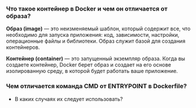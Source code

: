 
### Что такое контейнер в Docker и чем он отличается от образа?

**Образ (image)** — это неизменяемый шаблон, который содержит все, что необходимо для запуска приложения: 
код, зависимости, настройки, операционные файлы и библиотеки. Образ служит базой для создания контейнеров.

**Контейнер (container)** — это запущенный экземпляр образа. Когда вы создаете контейнер, Docker берет образ 
и создает на его основе изолированную среду, в которой будет работать ваше приложение.

### Чем отличается команда CMD от ENTRYPOINT в Dockerfile?
  - В каких случаях их следует использовать?
